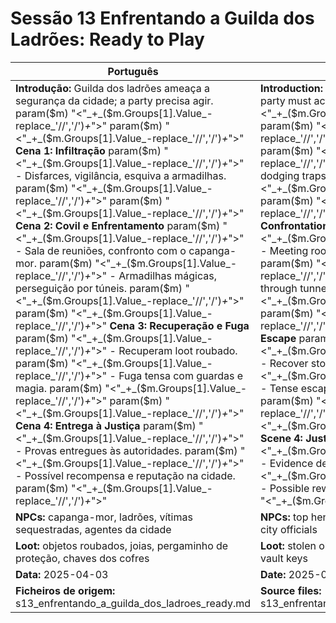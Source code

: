 # Sessão 13  Enfrentando a Guilda dos Ladrões: Ready to Play

| Português | English |
|-----------|---------|
| **Introdução:** Guilda dos ladrões ameaça a segurança da cidade; a party precisa agir. param($m) "<"_+_($m.Groups[1].Value_-replace_'//','/')_+_">"  param($m) "<"_+_($m.Groups[1].Value_-replace_'//','/')_+_">" **Cena 1: Infiltração** param($m) "<"_+_($m.Groups[1].Value_-replace_'//','/')_+_">" - Disfarces, vigilância, esquiva a armadilhas. param($m) "<"_+_($m.Groups[1].Value_-replace_'//','/')_+_">"  param($m) "<"_+_($m.Groups[1].Value_-replace_'//','/')_+_">" **Cena 2: Covil e Enfrentamento** param($m) "<"_+_($m.Groups[1].Value_-replace_'//','/')_+_">" - Sala de reuniões, confronto com o capanga-mor. param($m) "<"_+_($m.Groups[1].Value_-replace_'//','/')_+_">" - Armadilhas mágicas, perseguição por túneis. param($m) "<"_+_($m.Groups[1].Value_-replace_'//','/')_+_">"  param($m) "<"_+_($m.Groups[1].Value_-replace_'//','/')_+_">" **Cena 3: Recuperação e Fuga** param($m) "<"_+_($m.Groups[1].Value_-replace_'//','/')_+_">" - Recuperam loot roubado. param($m) "<"_+_($m.Groups[1].Value_-replace_'//','/')_+_">" - Fuga tensa com guardas e magia. param($m) "<"_+_($m.Groups[1].Value_-replace_'//','/')_+_">"  param($m) "<"_+_($m.Groups[1].Value_-replace_'//','/')_+_">" **Cena 4: Entrega à Justiça** param($m) "<"_+_($m.Groups[1].Value_-replace_'//','/')_+_">" - Provas entregues às autoridades. param($m) "<"_+_($m.Groups[1].Value_-replace_'//','/')_+_">" - Possível recompensa e reputação na cidade. param($m) "<"_+_($m.Groups[1].Value_-replace_'//','/')_+_">"  | **Introduction:** Thieves guild threatens city safety; party must act. param($m) "<"_+_($m.Groups[1].Value_-replace_'//','/')_+_">"  param($m) "<"_+_($m.Groups[1].Value_-replace_'//','/')_+_">" **Scene 1: Infiltration** param($m) "<"_+_($m.Groups[1].Value_-replace_'//','/')_+_">" - Disguises, surveillance, dodging traps. param($m) "<"_+_($m.Groups[1].Value_-replace_'//','/')_+_">"  param($m) "<"_+_($m.Groups[1].Value_-replace_'//','/')_+_">" **Scene 2: Lair and Confrontation** param($m) "<"_+_($m.Groups[1].Value_-replace_'//','/')_+_">" - Meeting room, fight with top henchman. param($m) "<"_+_($m.Groups[1].Value_-replace_'//','/')_+_">" - Magical traps, pursuit through tunnels. param($m) "<"_+_($m.Groups[1].Value_-replace_'//','/')_+_">"  param($m) "<"_+_($m.Groups[1].Value_-replace_'//','/')_+_">" **Scene 3: Recovery and Escape** param($m) "<"_+_($m.Groups[1].Value_-replace_'//','/')_+_">" - Recover stolen loot. param($m) "<"_+_($m.Groups[1].Value_-replace_'//','/')_+_">" - Tense escape with guards and magic. param($m) "<"_+_($m.Groups[1].Value_-replace_'//','/')_+_">"  param($m) "<"_+_($m.Groups[1].Value_-replace_'//','/')_+_">" **Scene 4: Justice Served** param($m) "<"_+_($m.Groups[1].Value_-replace_'//','/')_+_">" - Evidence delivered to authorities. param($m) "<"_+_($m.Groups[1].Value_-replace_'//','/')_+_">" - Possible reward and city reputation. param($m) "<"_+_($m.Groups[1].Value_-replace_'//','/')_+_">"  |
| **NPCs:** capanga-mor, ladrões, vítimas sequestradas, agentes da cidade | **NPCs:** top henchman, thieves, kidnapped victims, city officials |
| **Loot:** objetos roubados, joias, pergaminho de proteção, chaves dos cofres | **Loot:** stolen objects, jewels, protection scroll, vault keys |
| **Data:** 2025-04-03 | **Date:** 2025-04-03 |
| **Ficheiros de origem:** s13_enfrentando_a_guilda_dos_ladroes_ready.md | **Source files:** s13_enfrentando_a_guilda_dos_ladroes_ready.md |


























